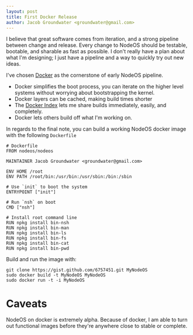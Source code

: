 ```yaml
---
layout: post 
title: First Docker Release
author: Jacob Groundwater <groundwater@gmail.com>
---
```


I believe that great software comes from iteration,
and a strong pipeline between change and release.
Every change to NodeOS should be testable,
bootable, and sharable as fast as possible.
I don't really have a plan about what I'm designing;
I just have a pipeline and a way to quickly try out new ideas.

I've chosen [Docker](http://docker.io) as the cornerstone of
early NodeOS pipeline.

- Docker simplifies the boot process, you can iterate on the higher level
systems without worrying about bootstrapping the kernel. 
- Docker layers can be cached, making build times shorter
- The [Docker Index](https://index.docker.io) lets me share builds immediately,
easily, and completely.
- Docker lets others build off what I'm working on.


In regards to the final note, you can build a working NodeOS docker image 
with the following `Dockerfile`

	# Dockerfile
	FROM nodeos/nodeos
	 
	MAINTAINER Jacob Groundwater <groundwater@gmail.com>
	 
	ENV HOME /root
	ENV PATH /root/bin:/usr/bin:/usr/sbin:/bin:/sbin
	 
	# Use `init` to boot the system
	ENTRYPOINT ["init"]
	 
	# Run `nsh` on boot
	CMD ["nsh"]
	 
	# Install root command line
	RUN npkg install bin-nsh
	RUN npkg install bin-man
	RUN npkg install bin-ls
	RUN npkg install bin-fs
	RUN npkg install bin-cat
	RUN npkg install bin-pwd

Build and run the image with:

	git clone https://gist.github.com/6757451.git MyNodeOS
	sudo docker build -t MyNodeOS MyNodeOS 
	sudo docker run -t -i MyNodeOS

# Caveats

NodeOS on docker is extremely alpha.
Because of docker, I am able to turn out functional images 
before they're anywhere close to stable or complete.



